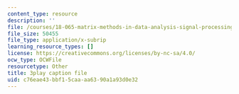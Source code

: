```yaml
---
content_type: resource
description: ''
file: /courses/18-065-matrix-methods-in-data-analysis-signal-processing-and-machine-learning-spring-2018/c76eae43bbf15caaaa6390a1a93d0e32_L3-WFKCW-tY.vtt
file_size: 50455
file_type: application/x-subrip
learning_resource_types: []
license: https://creativecommons.org/licenses/by-nc-sa/4.0/
ocw_type: OCWFile
resourcetype: Other
title: 3play caption file
uid: c76eae43-bbf1-5caa-aa63-90a1a93d0e32
---
```

